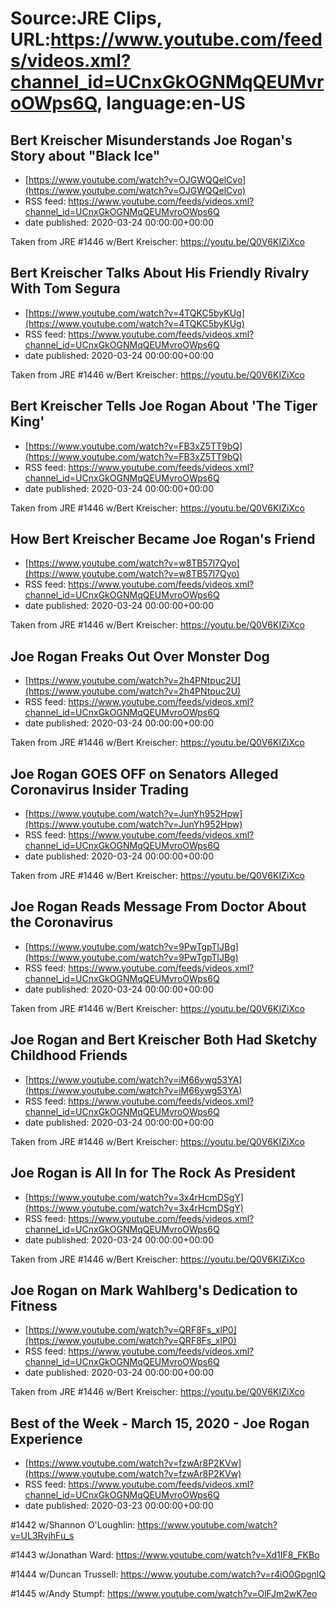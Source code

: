 # Source:JRE Clips, URL:https://www.youtube.com/feeds/videos.xml?channel_id=UCnxGkOGNMqQEUMvroOWps6Q, language:en-US

## Bert Kreischer Misunderstands Joe Rogan's Story about "Black Ice"
 - [https://www.youtube.com/watch?v=OJGWQQelCvo](https://www.youtube.com/watch?v=OJGWQQelCvo)
 - RSS feed: https://www.youtube.com/feeds/videos.xml?channel_id=UCnxGkOGNMqQEUMvroOWps6Q
 - date published: 2020-03-24 00:00:00+00:00

Taken from JRE #1446 w/Bert Kreischer: https://youtu.be/Q0V6KIZiXco

## Bert Kreischer Talks About His Friendly Rivalry With Tom Segura
 - [https://www.youtube.com/watch?v=4TQKC5byKUg](https://www.youtube.com/watch?v=4TQKC5byKUg)
 - RSS feed: https://www.youtube.com/feeds/videos.xml?channel_id=UCnxGkOGNMqQEUMvroOWps6Q
 - date published: 2020-03-24 00:00:00+00:00

Taken from JRE #1446 w/Bert Kreischer: https://youtu.be/Q0V6KIZiXco

## Bert Kreischer Tells Joe Rogan About 'The Tiger King'
 - [https://www.youtube.com/watch?v=FB3xZ5TT9bQ](https://www.youtube.com/watch?v=FB3xZ5TT9bQ)
 - RSS feed: https://www.youtube.com/feeds/videos.xml?channel_id=UCnxGkOGNMqQEUMvroOWps6Q
 - date published: 2020-03-24 00:00:00+00:00

Taken from JRE #1446 w/Bert Kreischer: https://youtu.be/Q0V6KIZiXco

## How Bert Kreischer Became Joe Rogan's Friend
 - [https://www.youtube.com/watch?v=w8TB57l7Qyo](https://www.youtube.com/watch?v=w8TB57l7Qyo)
 - RSS feed: https://www.youtube.com/feeds/videos.xml?channel_id=UCnxGkOGNMqQEUMvroOWps6Q
 - date published: 2020-03-24 00:00:00+00:00

Taken from JRE #1446 w/Bert Kreischer: https://youtu.be/Q0V6KIZiXco

## Joe Rogan Freaks Out Over Monster Dog
 - [https://www.youtube.com/watch?v=2h4PNtpuc2U](https://www.youtube.com/watch?v=2h4PNtpuc2U)
 - RSS feed: https://www.youtube.com/feeds/videos.xml?channel_id=UCnxGkOGNMqQEUMvroOWps6Q
 - date published: 2020-03-24 00:00:00+00:00

Taken from JRE #1446 w/Bert Kreischer: https://youtu.be/Q0V6KIZiXco

## Joe Rogan GOES OFF on Senators Alleged Coronavirus Insider Trading
 - [https://www.youtube.com/watch?v=JunYh952Hpw](https://www.youtube.com/watch?v=JunYh952Hpw)
 - RSS feed: https://www.youtube.com/feeds/videos.xml?channel_id=UCnxGkOGNMqQEUMvroOWps6Q
 - date published: 2020-03-24 00:00:00+00:00

Taken from JRE #1446 w/Bert Kreischer:
https://youtu.be/Q0V6KIZiXco

## Joe Rogan Reads Message From Doctor About the Coronavirus
 - [https://www.youtube.com/watch?v=9PwTgpTlJBg](https://www.youtube.com/watch?v=9PwTgpTlJBg)
 - RSS feed: https://www.youtube.com/feeds/videos.xml?channel_id=UCnxGkOGNMqQEUMvroOWps6Q
 - date published: 2020-03-24 00:00:00+00:00

Taken from JRE #1446 w/Bert Kreischer:
https://youtu.be/Q0V6KIZiXco

## Joe Rogan and Bert Kreischer Both Had Sketchy Childhood Friends
 - [https://www.youtube.com/watch?v=iM66ywg53YA](https://www.youtube.com/watch?v=iM66ywg53YA)
 - RSS feed: https://www.youtube.com/feeds/videos.xml?channel_id=UCnxGkOGNMqQEUMvroOWps6Q
 - date published: 2020-03-24 00:00:00+00:00

Taken from JRE #1446 w/Bert Kreischer: https://youtu.be/Q0V6KIZiXco

## Joe Rogan is All In for The Rock As President
 - [https://www.youtube.com/watch?v=3x4rHcmDSgY](https://www.youtube.com/watch?v=3x4rHcmDSgY)
 - RSS feed: https://www.youtube.com/feeds/videos.xml?channel_id=UCnxGkOGNMqQEUMvroOWps6Q
 - date published: 2020-03-24 00:00:00+00:00

Taken from JRE #1446 w/Bert Kreischer: https://youtu.be/Q0V6KIZiXco

## Joe Rogan on Mark Wahlberg's Dedication to Fitness
 - [https://www.youtube.com/watch?v=QRF8Fs_xlP0](https://www.youtube.com/watch?v=QRF8Fs_xlP0)
 - RSS feed: https://www.youtube.com/feeds/videos.xml?channel_id=UCnxGkOGNMqQEUMvroOWps6Q
 - date published: 2020-03-24 00:00:00+00:00

Taken from JRE #1446 w/Bert Kreischer:
https://youtu.be/Q0V6KIZiXco

## Best of the Week - March 15, 2020 - Joe Rogan Experience
 - [https://www.youtube.com/watch?v=fzwAr8P2KVw](https://www.youtube.com/watch?v=fzwAr8P2KVw)
 - RSS feed: https://www.youtube.com/feeds/videos.xml?channel_id=UCnxGkOGNMqQEUMvroOWps6Q
 - date published: 2020-03-23 00:00:00+00:00

#1442 w/Shannon O'Loughlin:
https://www.youtube.com/watch?v=UL3RvjhFu_s

#1443 w/Jonathan Ward:
https://www.youtube.com/watch?v=Xd1IF8_FKBo

#1444 w/Duncan Trussell:
https://www.youtube.com/watch?v=r4iO0GpgnlQ

#1445 w/Andy Stumpf:
https://www.youtube.com/watch?v=OlFJm2wK7eo

